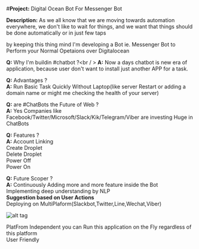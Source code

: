 #**Project:** Digital Ocean Bot For Messenger Bot

**Description:** As we all know that we are moving towards automation everywhere, we don't like to wait for things, and we want that things
should be done automatically or in just few taps

by keeping this thing mind I'm developing a Bot ie. Messenger Bot to Perform your Normal Opetaions over Digitalocean

**Q:** Why I'm buildin #chatbot ?<br / >
**A:** Now a days chatbot is new era of application, because user don't want to install just another APP for a task.

**Q:** Advantages ? <br />
**A:** Run Basic Task Quickly Without Laptop(like server Restart or adding a domain name or might me checking the health of your server)

**Q:** are #ChatBots the Future of Web ? <br />
**A:** Yes Companies like Facebook/Twitter/Microsoft/Slack/Kik/Telegram/Viber are investing Huge in ChatBots


**Q:** Features ? <br />
**A:** Account Linking <br />
        Create Droplet <br />
        Delete Droplet <br />
        Power Off <br />
        Power On <br />
       
**Q:** Future Scoper ? <br />
**A:** Continuously Adding more and more feature inside the Bot <br/>
       Implementing deep understanding by NLP    <br />
       **Suggestion based on User Actions**      <br />
       Deploying on MultiPlaform(Slackbot,Twitter,Line,Wechat,Viber) <br />

![alt tag](https://cdn-images-2.medium.com/max/800/1*dzMfFCRsx0PG6P-bffOvNQ.png)

PlatFrom Independent you can Run this application on the Fly regardless of this platform <br />
User Friendly

